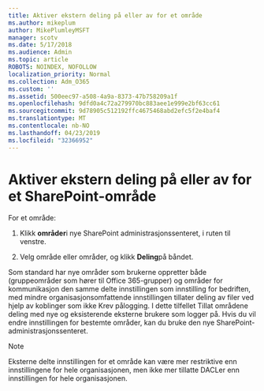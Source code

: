 ```yaml
---
title: Aktiver ekstern deling på eller av for et område
ms.author: mikeplum
author: MikePlumleyMSFT
manager: scotv
ms.date: 5/17/2018
ms.audience: Admin
ms.topic: article
ROBOTS: NOINDEX, NOFOLLOW
localization_priority: Normal
ms.collection: Adm_O365
ms.custom: ''
ms.assetid: 500eec97-a508-4a9a-8373-47b758209a1f
ms.openlocfilehash: 9dfd0a4c72a279970bc883aee1e999e2bf63cc61
ms.sourcegitcommit: 9d78905c512192ffc4675468abd2efc5f2e4baf4
ms.translationtype: MT
ms.contentlocale: nb-NO
ms.lasthandoff: 04/23/2019
ms.locfileid: "32366952"
---
```

# <a name="turn-external-sharing-on-or-off-for-a-sharepoint-site"></a>Aktiver ekstern deling på eller av for et SharePoint-område

For et område:
  
1. Klikk **områder**i nye SharePoint administrasjonssenteret, i ruten til venstre.
    
2. Velg område eller områder, og klikk **Deling**på båndet.
    
Som standard har nye områder som brukerne oppretter både (gruppeområder som hører til Office 365-grupper) og områder for kommunikasjon den samme delte innstillingen som innstilling for bedriften, med mindre organisasjonsomfattende innstillingen tillater deling av filer ved hjelp av koblinger som ikke Krev pålogging. I dette tilfellet Tillat områdene deling med nye og eksisterende eksterne brukere som logger på. Hvis du vil endre innstillingen for bestemte områder, kan du bruke den nye SharePoint-administrasjonssenteret.
  
> [!NOTE]
> Eksterne delte innstillingen for et område kan være mer restriktive enn innstillingene for hele organisasjonen, men ikke mer tillatte DACLer enn innstillingen for hele organisasjonen. 
  

